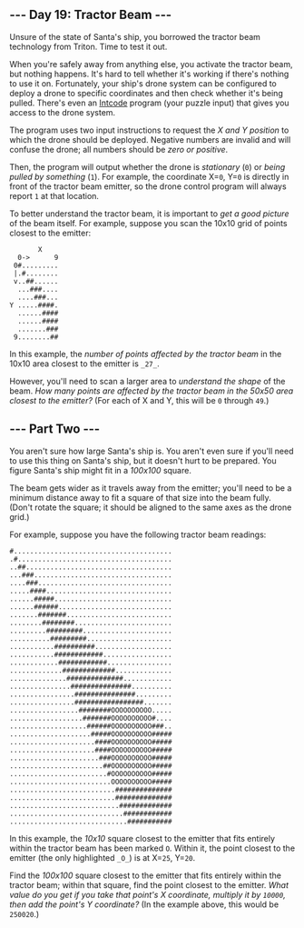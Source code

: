 ﻿## --- Day 19: Tractor Beam ---

Unsure of the state of Santa's ship, you  borrowed  the tractor beam technology from Triton. Time to test it out.

When you're safely away from anything else, you activate the tractor beam, but nothing happens. It's hard to tell whether it's working if there's nothing to use it on. Fortunately, your ship's drone system can be configured to deploy a drone to specific coordinates and then check whether it's being pulled. There's even an  [Intcode](https://adventofcode.com/2019/day/9)  program (your puzzle input) that gives you access to the drone system.

The program uses two input instructions to request the  _X and Y position_  to which the drone should be deployed. Negative numbers are invalid and will confuse the drone; all numbers should be  _zero or positive_.

Then, the program will output whether the drone is  _stationary_  (`0`) or  _being pulled by something_  (`1`). For example, the coordinate X=`0`, Y=`0`  is directly in front of the tractor beam emitter, so the drone control program will always report  `1`  at that location.

To better understand the tractor beam, it is important to  _get a good picture_  of the beam itself. For example, suppose you scan the 10x10 grid of points closest to the emitter:

```
       X
  0->      9
 0#.........
 |.#........
 v..##......
  ...###....
  ....###...
Y .....####.
  ......####
  ......####
  .......###
 9........##

```

In this example, the  _number of points affected by the tractor beam_  in the 10x10 area closest to the emitter is  `_27_`.

However, you'll need to scan a larger area to  _understand the shape_  of the beam.  _How many points are affected by the tractor beam in the 50x50 area closest to the emitter?_  (For each of X and Y, this will be  `0`  through  `49`.)

## --- Part Two ---

You aren't sure how large Santa's ship is. You aren't even sure if you'll need to use this thing on Santa's ship, but it doesn't hurt to be prepared. You figure Santa's ship might fit in a  _100x100_  square.

The beam gets wider as it travels away from the emitter; you'll need to be a minimum distance away to fit a square of that size into the beam fully. (Don't rotate the square; it should be aligned to the same axes as the drone grid.)

For example, suppose you have the following tractor beam readings:

```
#.......................................
.#......................................
..##....................................
...###..................................
....###.................................
.....####...............................
......#####.............................
......######............................
.......#######..........................
........########........................
.........#########......................
..........#########.....................
...........##########...................
...........############.................
............############................
.............#############..............
..............##############............
...............###############..........
................###############.........
................#################.......
.................########OOOOOOOOOO.....
..................#######OOOOOOOOOO#....
...................######OOOOOOOOOO###..
....................#####OOOOOOOOOO#####
.....................####OOOOOOOOOO#####
.....................####OOOOOOOOOO#####
......................###OOOOOOOOOO#####
.......................##OOOOOOOOOO#####
........................#OOOOOOOOOO#####
.........................OOOOOOOOOO#####
..........................##############
..........................##############
...........................#############
............................############
.............................###########

```

In this example, the  _10x10_  square closest to the emitter that fits entirely within the tractor beam has been marked  `O`. Within it, the point closest to the emitter (the only highlighted  `_O_`) is at X=`25`, Y=`20`.

Find the  _100x100_  square closest to the emitter that fits entirely within the tractor beam; within that square, find the point closest to the emitter.  _What value do you get if you take that point's X coordinate, multiply it by  `10000`, then add the point's Y coordinate?_  (In the example above, this would be  `250020`.)